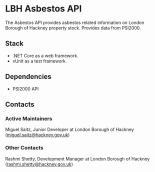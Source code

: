 # LBH Asbestos API

The Asbestos API provides asbestos related information on London Borough of Hackney property stock. Provides data from PSI2000.

## Stack
- .NET Core as a web framework.
- xUnit as a test framework.

## Dependencies
- PSI2000 API

## Contacts

### Active Maintainers
Miguel Saitz, Junior Developer at London Borough of Hackney (miguel.saitz@hackney.gov.uk)

### Other Contacts
Rashmi Shetty, Development Manager at London Borough of Hackney (rashmi.shetty@hackney.gov.uk)
